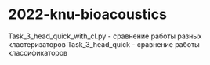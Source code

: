 # 2022-knu-bioacoustics

Task_3_head_quick_with_cl.py - сравнение работы разных кластеризаторов 
Task_3_head_quick - сравнение работы классификаторов
